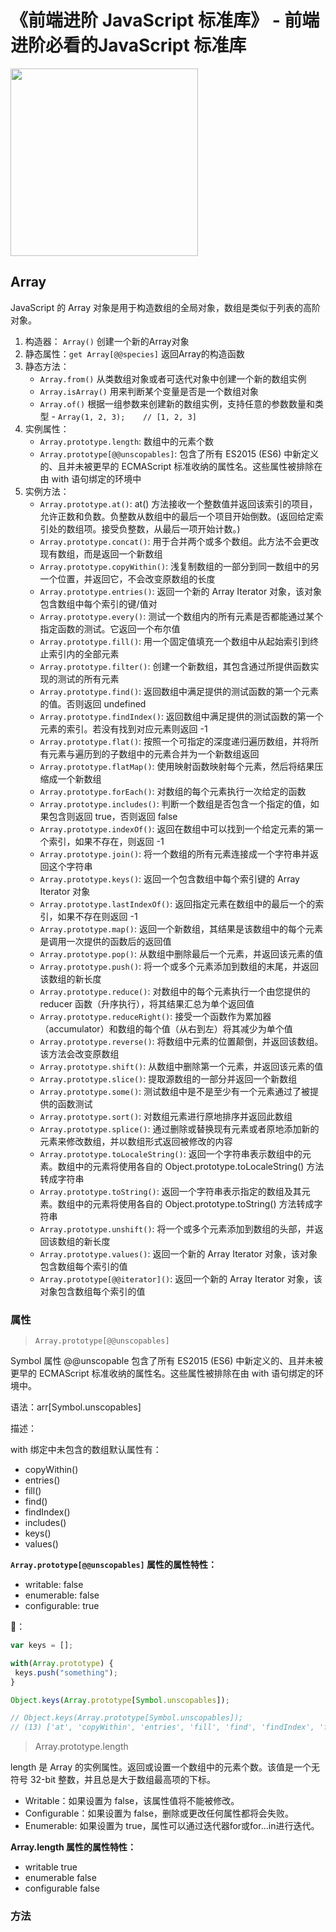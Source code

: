 # 《前端进阶 JavaScript 标准库》 - 前端进阶必看的JavaScript 标准库

<img width="300px" src="https://user-images.githubusercontent.com/59645426/187019807-7785b3c9-9931-4bca-a28f-5e508a4c9839.jpg"/>

## Array

JavaScript 的 Array 对象是用于构造数组的全局对象，数组是类似于列表的高阶对象。

1. 构造器： `Array()` 创建一个新的Array对象
2. 静态属性：`get Array[@@species]` 返回Array的构造函数
3. 静态方法：
   - `Array.from()` 从类数组对象或者可迭代对象中创建一个新的数组实例
   - `Array.isArray()` 用来判断某个变量是否是一个数组对象
   - `Array.of()` 根据一组参数来创建新的数组实例，支持任意的参数数量和类型 - `Array(1, 2, 3);    // [1, 2, 3]`
4. 实例属性：
   - `Array.prototype.length`: 数组中的元素个数
   - `Array.prototype[@@unscopables]`: 包含了所有 ES2015 (ES6) 中新定义的、且并未被更早的 ECMAScript 标准收纳的属性名。这些属性被排除在由 with 语句绑定的环境中
5. 实例方法：
   - `Array.prototype.at()`: at() 方法接收一个整数值并返回该索引的项目，允许正数和负数。负整数从数组中的最后一个项目开始倒数。(返回给定索引处的数组项。接受负整数，从最后一项开始计数。)
   - `Array.prototype.concat()`: 用于合并两个或多个数组。此方法不会更改现有数组，而是返回一个新数组
   - `Array.prototype.copyWithin()`: 浅复制数组的一部分到同一数组中的另一个位置，并返回它，不会改变原数组的长度
   - `Array.prototype.entries()`: 返回一个新的 Array Iterator 对象，该对象包含数组中每个索引的键/值对
   - `Array.prototype.every()`: 测试一个数组内的所有元素是否都能通过某个指定函数的测试。它返回一个布尔值
   - `Array.prototype.fill()`: 用一个固定值填充一个数组中从起始索引到终止索引内的全部元素
   - `Array.prototype.filter()`: 创建一个新数组，其包含通过所提供函数实现的测试的所有元素
   - `Array.prototype.find()`: 返回数组中满足提供的测试函数的第一个元素的值。否则返回 undefined
   - `Array.prototype.findIndex()`: 返回数组中满足提供的测试函数的第一个元素的索引。若没有找到对应元素则返回 -1
   - `Array.prototype.flat()`: 按照一个可指定的深度递归遍历数组，并将所有元素与遍历到的子数组中的元素合并为一个新数组返回
   - `Array.prototype.flatMap()`: 使用映射函数映射每个元素，然后将结果压缩成一个新数组
   - `Array.prototype.forEach()`: 对数组的每个元素执行一次给定的函数
   - `Array.prototype.includes()`: 判断一个数组是否包含一个指定的值，如果包含则返回 true，否则返回 false
   - `Array.prototype.indexOf()`: 返回在数组中可以找到一个给定元素的第一个索引，如果不存在，则返回 -1
   - `Array.prototype.join()`: 将一个数组的所有元素连接成一个字符串并返回这个字符串
   - `Array.prototype.keys()`: 返回一个包含数组中每个索引键的 Array Iterator 对象
   - `Array.prototype.lastIndexOf()`: 返回指定元素在数组中的最后一个的索引，如果不存在则返回 -1
   - `Array.prototype.map()`: 返回一个新数组，其结果是该数组中的每个元素是调用一次提供的函数后的返回值
   - `Array.prototype.pop()`: 从数组中删除最后一个元素，并返回该元素的值
   - `Array.prototype.push()`: 将一个或多个元素添加到数组的末尾，并返回该数组的新长度
   - `Array.prototype.reduce()`: 对数组中的每个元素执行一个由您提供的 reducer 函数（升序执行），将其结果汇总为单个返回值
   - `Array.prototype.reduceRight()`: 接受一个函数作为累加器（accumulator）和数组的每个值（从右到左）将其减少为单个值
   - `Array.prototype.reverse()`: 将数组中元素的位置颠倒，并返回该数组。该方法会改变原数组
   - `Array.prototype.shift()`: 从数组中删除第一个元素，并返回该元素的值
   - `Array.prototype.slice()`: 提取源数组的一部分并返回一个新数组
   - `Array.prototype.some()`: 测试数组中是不是至少有一个元素通过了被提供的函数测试
   - `Array.prototype.sort()`: 对数组元素进行原地排序并返回此数组
   - `Array.prototype.splice()`: 通过删除或替换现有元素或者原地添加新的元素来修改数组，并以数组形式返回被修改的内容
   - `Array.prototype.toLocaleString()`: 返回一个字符串表示数组中的元素。数组中的元素将使用各自的 Object.prototype.toLocaleString() 方法转成字符串
   - `Array.prototype.toString()`: 返回一个字符串表示指定的数组及其元素。数组中的元素将使用各自的 Object.prototype.toString() 方法转成字符串
   - `Array.prototype.unshift()`: 将一个或多个元素添加到数组的头部，并返回该数组的新长度
   - `Array.prototype.values()`: 返回一个新的 Array Iterator 对象，该对象包含数组每个索引的值
   - `Array.prototype[@@iterator]()`: 返回一个新的 Array Iterator 对象，该对象包含数组每个索引的值

### 属性

> `Array.prototype[@@unscopables]`

Symbol 属性 @@unscopable 包含了所有 ES2015 (ES6) 中新定义的、且并未被更早的 ECMAScript 标准收纳的属性名。这些属性被排除在由 with 语句绑定的环境中。

语法：arr[Symbol.unscopables]

描述：

with 绑定中未包含的数组默认属性有：

- copyWithin()
- entries()
- fill()
- find()
- findIndex()
- includes()
- keys()
- values()

**`Array.prototype[@@unscopables]` 属性的属性特性：**

- writable: false
- enumerable: false
- configurable: true

🌰：

```js
var keys = [];

with(Array.prototype) {
 keys.push("something");
}

Object.keys(Array.prototype[Symbol.unscopables]);

// Object.keys(Array.prototype[Symbol.unscopables]);
// (13) ['at', 'copyWithin', 'entries', 'fill', 'find', 'findIndex', 'flat', 'flatMap', 'includes', 'keys', 'values', 'findLast', 'findLastIndex']
```

> Array.prototype.length

length 是 Array 的实例属性。返回或设置一个数组中的元素个数。该值是一个无符号 32-bit 整数，并且总是大于数组最高项的下标。

- Writable：如果设置为 false，该属性值将不能被修改。
- Configurable：如果设置为 false，删除或更改任何属性都将会失败。
- Enumerable: 如果设置为 true，属性可以通过迭代器for或for...in进行迭代。

**Array.length 属性的属性特性：**

- writable	true
- enumerable	false
- configurable	false

### 方法










